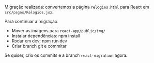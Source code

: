 Migração realizada: convertemos a página `relogios.html` para React em `src/pages/Relogios.jsx`.

Para continuar a migração:
- Mover as imagens para `react-app/public/img/`
- Instalar dependências: npm install
- Rodar em dev: npm run dev
- Criar branch git e commitar

Se quiser, crio os commits e a branch `react-migration` agora.
